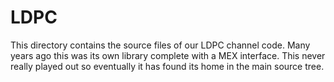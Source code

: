 LDPC
====

This directory contains the source files of our LDPC channel code. Many years
ago this was its own library complete with a MEX interface. This never really
played out so eventually it has found its home in the main source tree.
